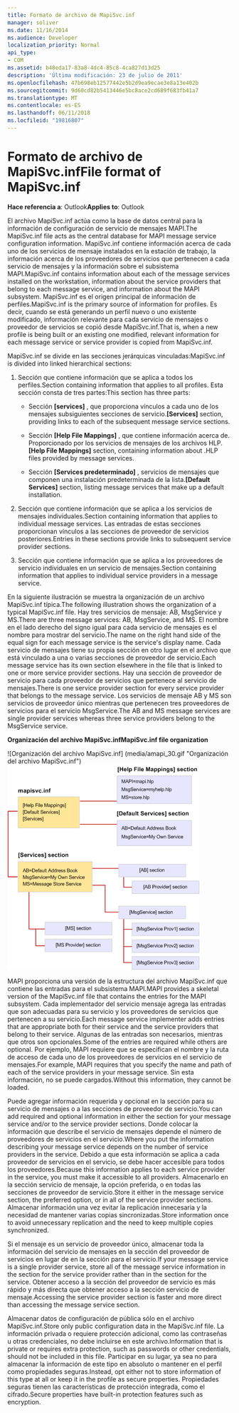 ```yaml
---
title: Formato de archivo de MapiSvc.inf
manager: soliver
ms.date: 11/16/2014
ms.audience: Developer
localization_priority: Normal
api_type:
- COM
ms.assetid: b48eda17-83a8-4dc4-85c8-4ca827d13d25
description: 'Última modificación: 23 de julio de 2011'
ms.openlocfilehash: 47b698eb12577442e5b2d9ea9ecae3e8a13e402b
ms.sourcegitcommit: 9d60cd82b5413446e5bc8ace2cd689f683fb41a7
ms.translationtype: MT
ms.contentlocale: es-ES
ms.lasthandoff: 06/11/2018
ms.locfileid: "19816807"
---
```

# <a name="file-format-of-mapisvcinf"></a><span data-ttu-id="1757d-103">Formato de archivo de MapiSvc.inf</span><span class="sxs-lookup"><span data-stu-id="1757d-103">File format of MapiSvc.inf</span></span>

<span data-ttu-id="1757d-104">**Hace referencia a**: Outlook</span><span class="sxs-lookup"><span data-stu-id="1757d-104">**Applies to**: Outlook</span></span> 
  
<span data-ttu-id="1757d-105">El archivo MapiSvc.inf actúa como la base de datos central para la información de configuración de servicio de mensajes MAPI.</span><span class="sxs-lookup"><span data-stu-id="1757d-105">The MapiSvc.inf file acts as the central database for MAPI message service configuration information.</span></span> <span data-ttu-id="1757d-106">MapiSvc.inf contiene información acerca de cada uno de los servicios de mensaje instalados en la estación de trabajo, la información acerca de los proveedores de servicios que pertenecen a cada servicio de mensajes y la información sobre el subsistema MAPI.</span><span class="sxs-lookup"><span data-stu-id="1757d-106">MapiSvc.inf contains information about each of the message services installed on the workstation, information about the service providers that belong to each message service, and information about the MAPI subsystem.</span></span> <span data-ttu-id="1757d-107">MapiSvc.inf es el origen principal de información de perfiles.</span><span class="sxs-lookup"><span data-stu-id="1757d-107">MapiSvc.inf is the primary source of information for profiles.</span></span> <span data-ttu-id="1757d-108">Es decir, cuando se está generando un perfil nuevo o uno existente modificado, información relevante para cada servicio de mensajes o proveedor de servicios se copió desde MapiSvc.inf.</span><span class="sxs-lookup"><span data-stu-id="1757d-108">That is, when a new profile is being built or an existing one modified, relevant information for each message service or service provider is copied from MapiSvc.inf.</span></span> 
  
<span data-ttu-id="1757d-109">MapiSvc.inf se divide en las secciones jerárquicas vinculadas:</span><span class="sxs-lookup"><span data-stu-id="1757d-109">MapiSvc.inf is divided into linked hierarchical sections:</span></span>
  
1. <span data-ttu-id="1757d-110">Sección que contiene información que se aplica a todos los perfiles.</span><span class="sxs-lookup"><span data-stu-id="1757d-110">Section containing information that applies to all profiles.</span></span> <span data-ttu-id="1757d-111">Esta sección consta de tres partes:</span><span class="sxs-lookup"><span data-stu-id="1757d-111">This section has three parts:</span></span>
    
   - <span data-ttu-id="1757d-112">Sección **[services]** , que proporciona vínculos a cada uno de los mensajes subsiguientes secciones de servicio.</span><span class="sxs-lookup"><span data-stu-id="1757d-112">**[Services]** section, providing links to each of the subsequent message service sections.</span></span> 
    
   - <span data-ttu-id="1757d-113">Sección **[Help File Mappings]** , que contiene información acerca de. Proporcionado por los servicios de mensajes de los archivos HLP.</span><span class="sxs-lookup"><span data-stu-id="1757d-113">**[Help File Mappings]** section, containing information about .HLP files provided by message services.</span></span> 
    
   - <span data-ttu-id="1757d-114">Sección **[Services predeterminado]** , servicios de mensajes que componen una instalación predeterminada de la lista.</span><span class="sxs-lookup"><span data-stu-id="1757d-114">**[Default Services]** section, listing message services that make up a default installation.</span></span> 
    
2. <span data-ttu-id="1757d-115">Sección que contiene información que se aplica a los servicios de mensajes individuales.</span><span class="sxs-lookup"><span data-stu-id="1757d-115">Section containing information that applies to individual message services.</span></span> <span data-ttu-id="1757d-116">Las entradas de estas secciones proporcionan vínculos a las secciones de proveedor de servicios posteriores.</span><span class="sxs-lookup"><span data-stu-id="1757d-116">Entries in these sections provide links to subsequent service provider sections.</span></span>
    
3. <span data-ttu-id="1757d-117">Sección que contiene información que se aplica a los proveedores de servicio individuales en un servicio de mensajes.</span><span class="sxs-lookup"><span data-stu-id="1757d-117">Section containing information that applies to individual service providers in a message service.</span></span>
    
<span data-ttu-id="1757d-118">En la siguiente ilustración se muestra la organización de un archivo MapiSvc.inf típica.</span><span class="sxs-lookup"><span data-stu-id="1757d-118">The following illustration shows the organization of a typical MapiSvc.inf file.</span></span> <span data-ttu-id="1757d-119">Hay tres servicios de mensaje: AB, MsgService y MS.</span><span class="sxs-lookup"><span data-stu-id="1757d-119">There are three message services: AB, MsgService, and MS.</span></span> <span data-ttu-id="1757d-120">El nombre en el lado derecho del signo igual para cada servicio de mensajes es el nombre para mostrar del servicio.</span><span class="sxs-lookup"><span data-stu-id="1757d-120">The name on the right hand side of the equal sign for each message service is the service's display name.</span></span> <span data-ttu-id="1757d-121">Cada servicio de mensajes tiene su propia sección en otro lugar en el archivo que está vinculado a una o varias secciones de proveedor de servicio.</span><span class="sxs-lookup"><span data-stu-id="1757d-121">Each message service has its own section elsewhere in the file that is linked to one or more service provider sections.</span></span> <span data-ttu-id="1757d-122">Hay una sección de proveedor de servicio para cada proveedor de servicios que pertenece al servicio de mensajes.</span><span class="sxs-lookup"><span data-stu-id="1757d-122">There is one service provider section for every service provider that belongs to the message service.</span></span> <span data-ttu-id="1757d-123">Los servicios de mensaje AB y MS son servicios de proveedor único mientras que pertenecen tres proveedores de servicios para el servicio MsgService.</span><span class="sxs-lookup"><span data-stu-id="1757d-123">The AB and MS message services are single provider services whereas three service providers belong to the MsgService service.</span></span>
  
<span data-ttu-id="1757d-124">**Organización del archivo MapiSvc.inf**</span><span class="sxs-lookup"><span data-stu-id="1757d-124">**MapiSvc.inf file organization**</span></span>
  
<span data-ttu-id="1757d-125">![Organización del archivo MapiSvc.inf] (media/amapi_30.gif "Organización del archivo MapiSvc.inf")</span><span class="sxs-lookup"><span data-stu-id="1757d-125">![MapiSvc.inf file organization](media/amapi_30.gif "MapiSvc.inf file organization")</span></span>
  
<span data-ttu-id="1757d-126">MAPI proporciona una versión de la estructura del archivo MapiSvc.inf que contiene las entradas para el subsistema MAPI.</span><span class="sxs-lookup"><span data-stu-id="1757d-126">MAPI provides a skeletal version of the MapiSvc.inf file that contains the entries for the MAPI subsystem.</span></span> <span data-ttu-id="1757d-127">Cada implementador del servicio mensaje agrega las entradas que son adecuadas para su servicio y los proveedores de servicios que pertenecen a su servicio.</span><span class="sxs-lookup"><span data-stu-id="1757d-127">Each message service implementer adds entries that are appropriate both for their service and the service providers that belong to their service.</span></span> <span data-ttu-id="1757d-128">Algunas de las entradas son necesarios, mientras que otros son opcionales.</span><span class="sxs-lookup"><span data-stu-id="1757d-128">Some of the entries are required while others are optional.</span></span> <span data-ttu-id="1757d-129">Por ejemplo, MAPI requiere que se especifican el nombre y la ruta de acceso de cada uno de los proveedores de servicios en el servicio de mensajes.</span><span class="sxs-lookup"><span data-stu-id="1757d-129">For example, MAPI requires that you specify the name and path of each of the service providers in your message service.</span></span> <span data-ttu-id="1757d-130">Sin esta información, no se puede cargados.</span><span class="sxs-lookup"><span data-stu-id="1757d-130">Without this information, they cannot be loaded.</span></span>
  
<span data-ttu-id="1757d-131">Puede agregar información requerida y opcional en la sección para su servicio de mensajes o a las secciones de proveedor de servicio.</span><span class="sxs-lookup"><span data-stu-id="1757d-131">You can add required and optional information in either the section for your message service and/or to the service provider sections.</span></span> <span data-ttu-id="1757d-132">Donde colocar la información que describe el servicio de mensajes depende el número de proveedores de servicios en el servicio.</span><span class="sxs-lookup"><span data-stu-id="1757d-132">Where you put the information describing your message service depends on the number of service providers in the service.</span></span> <span data-ttu-id="1757d-133">Debido a que esta información se aplica a cada proveedor de servicios en el servicio, se debe hacer accesible para todos los proveedores.</span><span class="sxs-lookup"><span data-stu-id="1757d-133">Because this information applies to each service provider in the service, you must make it accessible to all providers.</span></span> <span data-ttu-id="1757d-134">Almacenarlo en la sección servicio de mensaje, la opción preferida, o en todas las secciones de proveedor de servicio.</span><span class="sxs-lookup"><span data-stu-id="1757d-134">Store it either in the message service section, the preferred option, or in all of the service provider sections.</span></span> <span data-ttu-id="1757d-135">Almacenar información una vez evitar la replicación innecesaria y la necesidad de mantener varias copias sincronizadas.</span><span class="sxs-lookup"><span data-stu-id="1757d-135">Store information once to avoid unnecessary replication and the need to keep multiple copies synchronized.</span></span>
  
<span data-ttu-id="1757d-136">Si el mensaje es un servicio de proveedor único, almacenar toda la información del servicio de mensajes en la sección del proveedor de servicios en lugar de en la sección para el servicio.</span><span class="sxs-lookup"><span data-stu-id="1757d-136">If your message service is a single provider service, store all of the message service information in the section for the service provider rather than in the section for the service.</span></span> <span data-ttu-id="1757d-137">Obtener acceso a la sección del proveedor de servicio es más rápido y más directa que obtener acceso a la sección servicio de mensaje.</span><span class="sxs-lookup"><span data-stu-id="1757d-137">Accessing the service provider section is faster and more direct than accessing the message service section.</span></span> 
  
<span data-ttu-id="1757d-138">Almacenar datos de configuración de pública sólo en el archivo MapiSvc.inf.</span><span class="sxs-lookup"><span data-stu-id="1757d-138">Store only public configuration data in the MapiSvc.inf file.</span></span> <span data-ttu-id="1757d-139">La información privada o requiere protección adicional, como las contraseñas u otras credenciales, no debe incluirse en este archivo.</span><span class="sxs-lookup"><span data-stu-id="1757d-139">Information that is private or requires extra protection, such as passwords or other credentials, should not be included in this file.</span></span> <span data-ttu-id="1757d-140">Participar en su lugar, ya sea no para almacenar la información de este tipo en absoluto o mantener en el perfil como propiedades seguras.</span><span class="sxs-lookup"><span data-stu-id="1757d-140">Instead, opt either not to store information of this type at all or keep it in the profile as secure properties.</span></span> <span data-ttu-id="1757d-141">Propiedades seguras tienen las características de protección integrada, como el cifrado.</span><span class="sxs-lookup"><span data-stu-id="1757d-141">Secure properties have built-in protection features such as encryption.</span></span>
  

